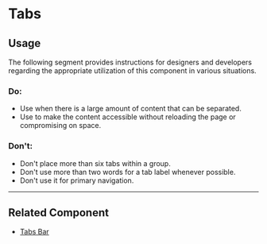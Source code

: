 # Tabs

<TableOfContents></TableOfContents>

## Usage

The following segment provides instructions for designers and developers regarding the appropriate utilization of this
component in various situations.

### Do:

- Use when there is a large amount of content that can be separated.
- Use to make the content accessible without reloading the page or compromising on space.

### Don't:

- Don't place more than six tabs within a group.
- Don't use more than two words for a tab label whenever possible.
- Don't use it for primary navigation.

---

## Related Component

- [Tabs Bar](components/tabs-bar)
